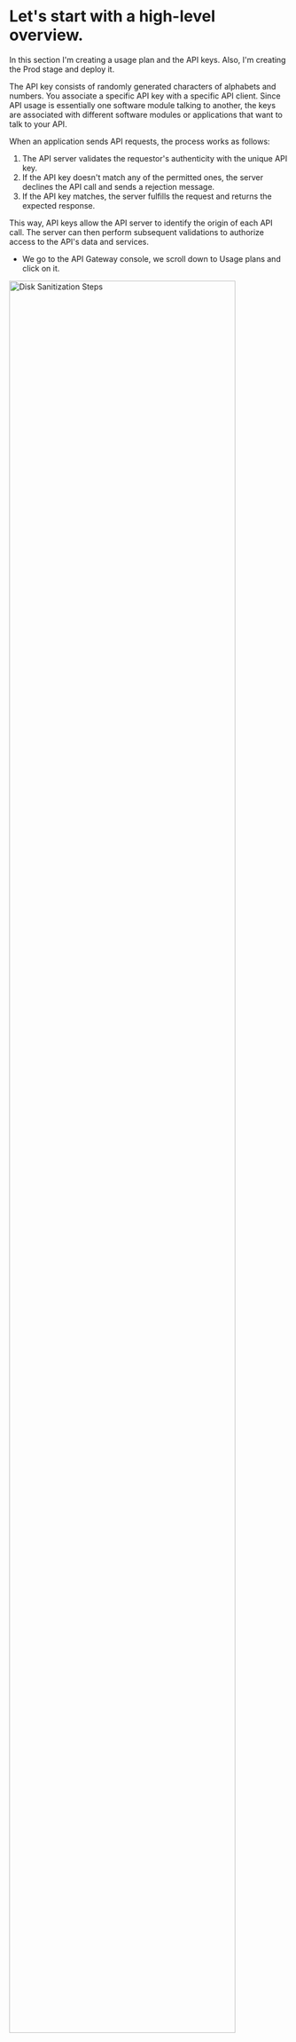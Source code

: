 # Let's start with a high-level overview.

In this section I'm creating a usage plan and the API keys. Also, I'm creating the Prod stage and deploy it.

The API key consists of randomly generated characters of alphabets and numbers. You associate a specific API key with a specific API client. Since API usage is essentially one software module talking to another, the keys are associated with different software modules or applications that want to talk to your API. 

When an application sends API requests, the process works as follows:

1. The API server validates the requestor's authenticity with the unique API key.
2. If the API key doesn't match any of the permitted ones, the server declines the API call and sends a rejection message.
3. If the API key matches, the server fulfills the request and returns the expected response.

This way, API keys allow the API server to identify the origin of each API call. The server can then perform subsequent validations to authorize access to the API's data and services.

* We go to the API Gateway console, we scroll down to Usage plans and click on it.
<img src="https://github.com/OscarSLopez09/Lambda-Serverless-App-Security/blob/main/Images/security00.PNG" height="90%" width="90%" alt="Disk Sanitization Steps"/>

* Select Create usage plan
<img src="https://github.com/OscarSLopez09/Lambda-Serverless-App-Security/blob/main/Images/security01.PNG" height="90%" width="90%" alt="Disk Sanitization Steps"/>

* On Usage plan details create the name - startupNewssentiment
* Rate - 1000
* Burst - 500
* Requests - 200
* Click on Create usage plan
<img src="https://github.com/OscarSLopez09/Lambda-Serverless-App-Security/blob/main/Images/security02.PNG" height="90%" width="90%" alt="Disk Sanitization Steps"/>

* Once the usage plan has been created
* Go to API keys and select Create API key
<img src="https://github.com/OscarSLopez09/Lambda-Serverless-App-Security/blob/main/Images/security04.PNG" height="90%" width="90%" alt="Disk Sanitization Steps"/>

* On the API key details
* Create name - StartupApiNews
* Click on Save
<img src="https://github.com/OscarSLopez09/Lambda-Serverless-App-Security/blob/main/Images/security05.PNG" height="90%" width="90%" alt="Disk Sanitization Steps"/>

* Now, copy the API key generated
<img src="https://github.com/OscarSLopez09/Lambda-Serverless-App-Security/blob/main/Images/security06.PNG" height="90%" width="90%" alt="Disk Sanitization Steps"/>

## Associate the API key with an usage plan

* Select Add to usage plan
* On Usage plan click the drop-down and select - StartupNewssentiment
* Click Save
<img src="https://github.com/OscarSLopez09/Lambda-Serverless-App-Security/blob/main/Images/security07.PNG" height="90%" width="90%" alt="Disk Sanitization Steps"/>

* Go back to Usage plan and add stage
<img src="https://github.com/OscarSLopez09/Lambda-Serverless-App-Security/blob/main/Images/security09.PNG" height="90%" width="90%" alt="Disk Sanitization Steps"/>

* On Stage details, click the drop-down API select - NewsReaderAPI
* On Stage select - Dev 
* Click on Add to usage plan
<img src="https://github.com/OscarSLopez09/Lambda-Serverless-App-Security/blob/main/Images/security10.PNG" height="90%" width="90%" alt="Disk Sanitization Steps"/>

* Go back to API, then Resources
* Click on POST 
* Click on Method request tab
* Select Edit
<img src="https://github.com/OscarSLopez09/Lambda-Serverless-App-Security/blob/main/Images/security13.PNG" height="90%" width="90%" alt="Disk Sanitization Steps"/>

* Click API key required check mark and click Save
<img src="https://github.com/OscarSLopez09/Lambda-Serverless-App-Security/blob/main/Images/security15.PNG" height="90%" width="90%" alt="Disk Sanitization Steps"/>

* Click on Deploy to deploy the API
* Deploy API Stage - Dev
* Click on Deploy
<img src="https://github.com/OscarSLopez09/Lambda-Serverless-App-Security/blob/main/Images/security16.PNG" height="90%" width="90%" alt="Disk Sanitization Steps"/>

## Now proceed to tested out.

Copy the POST Invoke URL
<img src="https://github.com/OscarSLopez09/Lambda-Serverless-App-Security/blob/main/Images/security17.PNG" height="90%" width="90%" alt="Disk Sanitization Steps"/>

* On Postman paste the Invoke URL and click on Send
* We get the {"message":"Forbidden"}
<img src="https://github.com/OscarSLopez09/Lambda-Serverless-App-Security/blob/main/Images/security18.PNG" height="90%" width="90%" alt="Disk Sanitization Steps"/>

* API is requesting to use the API key to give access to the news sentiment
* To configure the API key we click on Headers
* On key field type - x-api-key
* Value field paste the API key
* Click on Send 
* We get the response
<img src="https://github.com/OscarSLopez09/Lambda-Serverless-App-Security/blob/main/Images/security19.PNG" height="90%" width="90%" alt="Disk Sanitization Steps"/>

* Go back to Resources and click on Deploy API to re deploy
* On Stage - New Stage name
* Stage name - Prod
* Click on Deploy
<img src="https://github.com/OscarSLopez09/Lambda-Serverless-App-Security/blob/main/Images/security20.PNG" height="90%" width="90%" alt="Disk Sanitization Steps"/>

* Go back to Usage plans
* Add the Prod Stage by clicking add stage
<img src="https://github.com/OscarSLopez09/Lambda-Serverless-App-Security/blob/main/Images/security21.PNG" height="90%" width="90%" alt="Disk Sanitization Steps"/>

* On Stage details select - NewsReaderAPI
* Select Stage - Prod
* Click on Add to usage plan
<img src="https://github.com/OscarSLopez09/Lambda-Serverless-App-Security/blob/main/Images/security24.PNG" height="90%" width="90%" alt="Disk Sanitization Steps"/>

* Go back to the API and select Stages
* Select the Prod Stage and copy the POST Invoke URL
<img src="https://github.com/OscarSLopez09/Lambda-Serverless-App-Security/blob/main/Images/security25.PNG" height="90%" width="90%" alt="Disk Sanitization Steps"/>

## Testing Prod stage on Postman

* Go back to the Postman
* Paste the Prod URL
* Select Headers and on key type -x-api-key
* On Value field paste the API key
* Click on Send
<img src="https://github.com/OscarSLopez09/Lambda-Serverless-App-Security/blob/main/Images/security27.PNG" height="90%" width="90%" alt="Disk Sanitization Steps"/>
* The result is successful!




